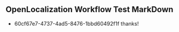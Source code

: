 ## OpenLocalization Workflow Test MarkDown
* 60cf67e7-4737-4ad5-8476-1bbd60492f1f thanks!

<!--HONumber=Aug16_HO1-->


